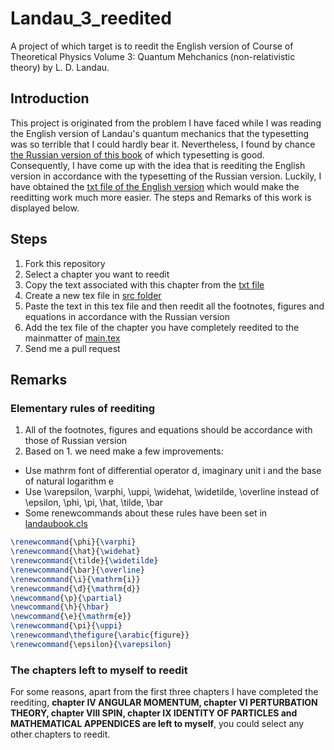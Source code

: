 # Landau_3_reedited
A project of which target is to reedit the English version of Course of Theoretical Physics Volume 3: Quantum Mehchanics (non-relativistic theory) by L. D. Landau.
## Introduction
This project is originated from the problem I have faced while I was reading the English version of Landau's quantum mechanics that the typesetting was so terrible that I could hardly bear it. Nevertheless, I found by chance [the Russian version of this book](https://github.com/Arendelle-ftl/Landau_3_reedited/blob/main/Landau-3-reedited/%D0%A2%D0%B5%D0%BE%D1%80%D0%B5%D1%82%D0%B8%D1%87%D0%B5%D1%81%D0%BA%D0%B0%D1%8F%20%D1%84%D0%B8%D0%B7%D0%B8%D0%BA%D0%B0.%20%D0%92%2010%20%D1%82%D0%BE%D0%BC%D0%B0%D1%85.%20%D0%A2%D0%BE%D0%BC%2003.%20%D0%9A%D0%B2%D0%B0%D0%BD%D1%82%D0%BE%D0%B2%D0%B0%D1%8F%20%D0%BC%D0%B5%D1%85%D0%B0%D0%BD%D0%B8%D0%BA%D0%B0%20%D0%BD%D0%B5%D1%80%D0%B5%D0%BB%D1%8F%D1%82%D0%B8%D0%B2%D0%B8%D1%81%D1%82%D1%81%D0%BA%D0%B0%D1%8F%20%D1%82%D0%B5%D0%BE%D1%80%D0%B8%D1%8F%20by%20%D0%9B%D0%B0%D0%BD%D0%B4%D0%B0%D1%83%20%D0%9B.%D0%94.%2C%20%D0%9B%D0%B8%D1%84%D1%88%D0%B8%D1%86%20%D0%95.%D0%9C.%20(z-lib.org).pdf) of which typesetting is good. Consequently, I have come up with the idea that is reediting the English version in accordance with the typesetting  of the Russian version. Luckily, I have obtained the [txt file of the English version](https://github.com/Arendelle-ftl/Landau_3_reedited/blob/main/Landau-3-reedited/(Course%20of%20theoretical%20physics%203)%20Landau%2C%20Lev%20Davidovi%C4%8D_Lif%C5%A1its%2C%20Evgenij%20M%20-%20Quantum%20mechanics_%20non-relativistic%20theory-Elsevier%20Science_Butterworth-Heinemann%20(2005_1977)(2).txt) which would make the reeditting work much more easier. The steps and Remarks of this work is displayed below.
## Steps
1. Fork this repository
2. Select a chapter you want to reedit
3. Copy the text associated with this chapter from the [txt file](https://github.com/Arendelle-ftl/Landau_3_reedited/blob/main/Landau-3-reedited/(Course%20of%20theoretical%20physics%203)%20Landau%2C%20Lev%20Davidovi%C4%8D_Lif%C5%A1its%2C%20Evgenij%20M%20-%20Quantum%20mechanics_%20non-relativistic%20theory-Elsevier%20Science_Butterworth-Heinemann%20(2005_1977)(2).txt)
4. Create a new tex file in [src folder](https://github.com/Arendelle-ftl/Landau_3_reedited/tree/main/Landau-3-reedited/src)
5. Paste the text in this tex file and then reedit all the footnotes, figures and equations in accordance with the Russian version
6. Add the tex file of the chapter you have completely reedited to the mainmatter of [main.tex](https://github.com/Arendelle-ftl/Landau_3_reedited/blob/main/Landau-3-reedited/main.tex)
7. Send me a pull request 
## Remarks
### Elementary rules of reediting
1. All of the footnotes, figures and equations should be accordance with those of Russian version
2. Based on 1. we need make a few improvements:
- Use mathrm font of differential operator d, imaginary unit i and the base of natural logarithm e
- Use \varepsilon, \varphi, \uppi, \widehat, \widetilde, \overline instead of \epsilon, \phi, \pi, \hat, \tilde, \bar
- Some renewcommands about these rules have been set in [landaubook.cls](https://github.com/Arendelle-ftl/Landau_3_reedited/blob/main/Landau-3-reedited/landaubook.cls)
```tex
\renewcommand{\phi}{\varphi}
\renewcommand{\hat}{\widehat}
\renewcommand{\tilde}{\widetilde}
\renewcommand{\bar}{\overline}
\renewcommand{\i}{\mathrm{i}}
\renewcommand{\d}{\mathrm{d}}
\newcommand{\p}{\partial}
\newcommand{\h}{\hbar}
\newcommand{\e}{\mathrm{e}}
\renewcommand{\pi}{\uppi}
\renewcommand\thefigure{\arabic{figure}}
\renewcommand{\epsilon}{\varepsilon}
```
### The chapters left to myself to reedit
For some reasons, apart from the first three chapters I have completed the reediting, **chapter IV ANGULAR MOMENTUM, chapter VI PERTURBATION THEORY, chapter VIII SPIN, chapter IX IDENTITY OF PARTICLES and MATHEMATICAL APPENDICES are left to myself**, you could select any other chapters to reedit.
